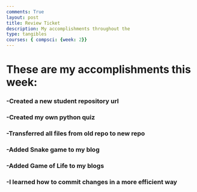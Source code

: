 ```yaml
---
comments: True
layout: post
title: Review Ticket
description: My accomplishments throughout the 
type: tangibles
courses: { compsci: {week: 2}}
---
```


# These are my accomplishments this week:
### -Created a new student repository url
### -Created my own python quiz
### -Transferred all files from old repo to new repo
### -Added Snake game to my blog
### -Added Game of Life to my blogs
### -I learned how to commit changes in a more efficient way

